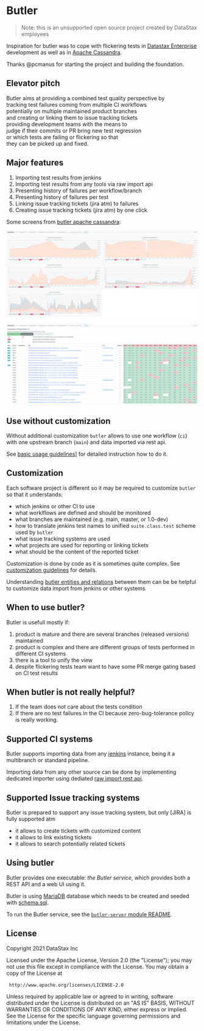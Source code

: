 # Butler

> Note: this is an unsupported open source project created by DataStax employees

Inspiration for butler was to cope with flickering tests in [Datastax Enterprise](https://www.datastax.com/products/datastax-enterprise) development as well as in [Apache Cassandra](https://cassandra.apache.org).

Thanks @pcmanus for starting the project and building the foundation.

## Elevator pitch

Butler aims at providing a combined test quality perspective by  
tracking test failures coming from multiple CI workflows  
potentially on multiple maintained product branches  
and creating or linking them to issue tracking tickets  
providing development teams with the means to  
judge if their commits or PR bring new test regression  
or which tests are failing or flickering so that  
they can be picked up and fixed.

## Major features

1. Importing test results from jenkins
2. Importing test results from any tools via raw import api
3. Presenting history of failures per workflow/branch
4. Presenting history of failures per test
5. Linking issue tracking tickets (jira atm) to failures
6. Creating issue tracking tickets (jira atm) by one click

Some screens from [butler apache cassandra](https://butler.cassandra.apache.org/):


![ui-trends](doc/butler-cassandra-trends.png)


![ui-details](doc/butler-cassandra-details.png)


## Use without customization

Without additional customization `butler` allows to use one workflow (`ci`) with one upstream branch (`main`) and data imported via rest api.

See [basic usage guidelines](doc/BASIC-USAGE.md)] for detailed instruction how to do it.

## Customization

Each software project is different so it may be required
to customize `butler` so that it understands:

- which jenkins or other CI to use
- what worklflows are defined and should be monitored
- what branches are maintained (e.g. main, master, or 1.0-dev)
- how to translate jenkins test names to unified `suite.class.test` scheme used by `butler`
- what issue tracking systems are used
- what projects are used for reporting or linking tickets
- what should be the content of the reported ticket

Customization is done by code as it is sometimes quite complex.
See [customization guidelines](CUSTOMIZATION.md) for details.

Understanding [butler entities and relations](doc/DESIGN.md) between them can be be helpful to customize data import from jenkins or other systems.

## When to use butler?

Butler is usefull mostly if:
1. product is mature and there are several branches (released versions) maintained
2. product is complex and there are different groups of tests performed in different CI systems
3. there is a tool to unify the view
4. despite flickering tests team want to have some PR merge gating based on CI test results


## When butler is not really helpful?

1. If the team does not care about the tests condition
2. If there are no test failures in the CI because zero-bug-tolerance policy is really working.

## Supported CI systems

Butler supports importing data from any [jenkins](https://www.jenkins.io/) instance, being it a multibranch or standard pipeline.

Importing data from any other source can be done by implementing
dedicated importer using dediated [raw import rest api](doc/RAW-IMPORT-API.md).

## Supported Issue tracking systems

Butler is prepared to support any issue tracking system, but only [JIRA] is fully supported atm
- it allows to create tickets with customized content
- it allows to link existing tickets
- it allows to search potentially related tickets

## Using butler

Butler provides one executable:
*the Butler service*, which provides both a REST API and a web UI using it.

Butler is using [MariaDB]() database which needs to be created and seeded with [schema.sql](butler-server/src/main/resources/db/schema.sql).

To run the Butler service, see the [`butler-server` module README](butler-server/README.md).

## License

Copyright 2021 DataStax Inc

Licensed under the Apache License, Version 2.0 (the "License");
you may not use this file except in compliance with the License.
You may obtain a copy of the License at

     http://www.apache.org/licenses/LICENSE-2.0

Unless required by applicable law or agreed to in writing, software
distributed under the License is distributed on an "AS IS" BASIS,
WITHOUT WARRANTIES OR CONDITIONS OF ANY KIND, either express or implied.
See the License for the specific language governing permissions and
limitations under the License.

